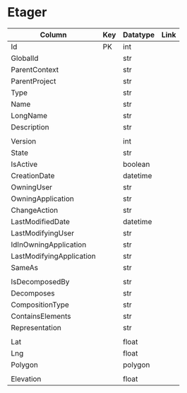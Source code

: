 # Etager

| Column                   | Key | Datatype | Link |
| ------------------------ | --- | -------- | ---- |
| Id                       | PK  | int      |      |
| GlobalId                 |     | str      |      |
| ParentContext            |     | str      |      |
| ParentProject            |     | str      |      |
| Type                     |     | str      |      |
| Name                     |     | str      |      |
| LongName                 |     | str      |      |
| Description              |     | str      |      |
|                          |     |          |      |
| Version                  |     | int      |      |
| State                    |     | str      |      |
| IsActive                 |     | boolean  |      |
| CreationDate             |     | datetime |      |
| OwningUser               |     | str      |      |
| OwningApplication        |     | str      |      |
| ChangeAction             |     | str      |      |
| LastModifiedDate         |     | datetime |      |
| LastModifyingUser        |     | str      |      |
| IdInOwningApplication    |     | str      |      |
| LastModifyingApplication |     | str      |      |
| SameAs                   |     | str      |      |
|                          |     |          |      |
| IsDecomposedBy           |     | str      |      |
| Decomposes               |     | str      |      |
| CompositionType          |     | str      |      |
| ContainsElements         |     | str      |      |
| Representation           |     | str      |      |
|                          |     |          |      |
| Lat                      |     | float    |      |
| Lng                      |     | float    |      |
| Polygon                  |     | polygon  |      |
|                          |     |          |      |
| Elevation                |     | float    |      |
